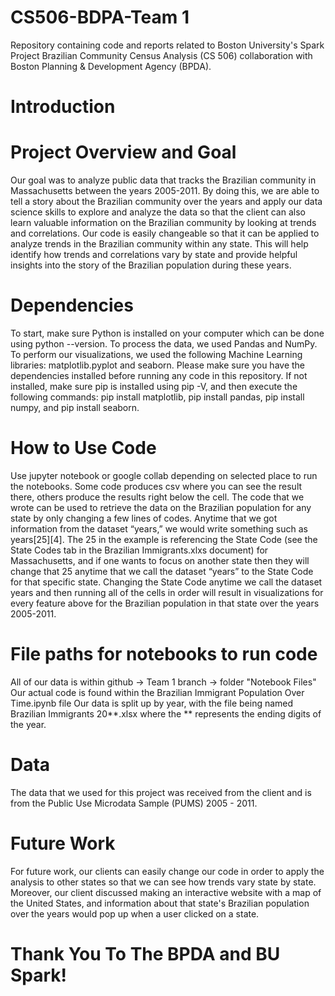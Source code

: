 # CS506-BDPA-Team 1
Repository containing code and reports related to Boston University's Spark Project Brazilian Community Census Analysis (CS 506) collaboration with Boston Planning & Development Agency (BPDA).

# Introduction

# Project Overview and Goal
Our goal was to analyze public data that tracks the Brazilian community in Massachusetts between the years 2005-2011. By doing this, we are able to tell a story about the Brazilian community over the years and apply our data science skills to explore and analyze the data so that the client can also learn valuable information on the Brazilian community by looking at trends and correlations. 
Our code is easily changeable so that it can be applied to analyze trends in the Brazilian community within any state. This will help identify how trends and correlations vary by state and provide helpful insights into the story of the Brazilian population during these years.   
# Dependencies
To start, make sure Python is installed on your computer which can be done using python --version. To process the data, we used Pandas and NumPy. To perform our visualizations, we used the following Machine Learning libraries: matplotlib.pyplot and seaborn. Please make sure you have the dependencies installed before running any code in this repository. If not installed, make sure pip is installed using pip -V, and then execute the following commands: pip install matplotlib, pip install pandas, pip install numpy, and pip install seaborn. 
# How to Use Code
Use jupyter notebook or google collab depending on selected place to run the notebooks.
Some code produces csv where you can see the result there, others produce the results right below the cell.
The code that we wrote can be used to retrieve the data on the Brazilian population for any state by only changing a few lines of codes. Anytime that we got information from the dataset “years,” we would write something such as years[25][4]. The 25 in the example is referencing the State Code (see the State Codes tab in the Brazilian Immigrants.xlxs document) for Massachusetts, and if one wants to focus on another state then they will change that 25 anytime that we call the dataset “years” to the State Code for that specific state. Changing the State Code anytime we call the dataset years and then running all of the cells in order will result in visualizations for every feature above for the Brazilian population in that state over the years 2005-2011. 
# File paths for notebooks to run code
All of our data is within github -> Team 1 branch -> folder "Notebook Files"
Our actual code is found within the Brazilian Immigrant Population Over Time.ipynb file
Our data is split up by year, with the file being named Brazilian Immigrants 20**.xlsx where the ** represents the ending digits of the year.
# Data
The data that we used for this project was received from the client and is from the Public Use Microdata Sample (PUMS) 2005 - 2011.
# Future Work
For future work, our clients can easily change our code in order to apply the analysis to other states so that we can see how trends vary state by state. Moreover, our client discussed making an interactive website with a map of the United States, and information about that state's Brazilian population over the years would pop up when a user clicked on a state. 
# Thank You To The BPDA and BU Spark!


